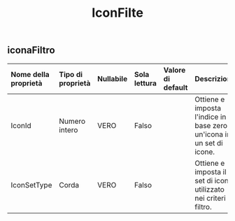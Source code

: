 ﻿---
title: IconFilte
second_title: Aspose.Cells Cloud Documen
type: docs
url: /it/specification/model/iconfilter/
description: "Aspose.Cells Specifica del modello Cloud: IconFilter. Gestisci facilmente Excel e altri fogli di calcolo con funzionalità come apertura, generazione, modifica, divisione, unione, confronto e conversione"
weight: 50
---
## **iconaFiltro**

 

| Nome della proprietà| Tipo di proprietà| Nullabile| Sola lettura| Valore di default| Descrizione|
|:- |:- |:- |:- |:- |:- |
| IconId| Numero intero| VERO| Falso|| Ottiene e imposta l'indice in base zero di un'icona in un set di icone.|
| IconSetType| Corda| VERO| Falso|| Ottiene e imposta il set di icone utilizzato nei criteri di filtro.|

